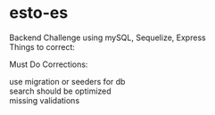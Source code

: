 # esto-es
Backend Challenge using mySQL, Sequelize, Express
<br />
Things to correct: <br />

Must Do Corrections: <br />

use migration or seeders for db <br/>
search should be optimized <br/>
missing validations
